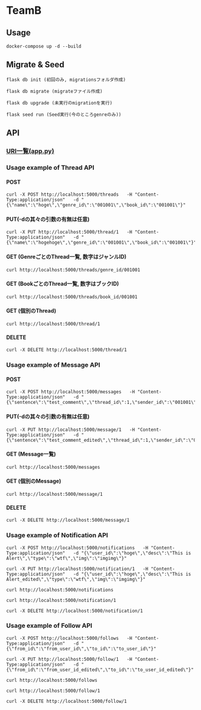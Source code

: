 # TeamB

## Usage
```
docker-compose up -d --build
```

## Migrate & Seed
```
flask db init (初回のみ, migrationsフォルダ作成)

flask db migrate (migrateファイル作成)

flask db upgrade (未実行のmigrationを実行)

flask seed run (Seed実行(今のところgenreのみ))
```


## API

### [URI一覧(app.py)](/server/app.py)

### Usage example of Thread API

#### POST
```
curl -X POST http://localhost:5000/threads   -H "Content-Type:application/json"   -d "{\"name\":\"hoge\",\"genre_id\":\"001001\",\"book_id\":\"001001\"}"
```

#### PUT(-dの其々の引数の有無は任意)
```
curl -X PUT http://localhost:5000/thread/1   -H "Content-Type:application/json"   -d "{\"name\":\"hogehoge\",\"genre_id\":\"001001\",\"book_id\":\"001001\"}"
```

#### GET (GenreごとのThread一覧, 数字はジャンルID)
```
curl http://localhost:5000/threads/genre_id/001001
```

#### GET (BookごとのThread一覧, 数字はブックID)
```
curl http://localhost:5000/threads/book_id/001001
```

#### GET (個別のThread)
```
curl http://localhost:5000/thread/1
```

#### DELETE
```
curl -X DELETE http://localhost:5000/thread/1
```


### Usage example of Message API
#### POST
```
curl -X POST http://localhost:5000/messages   -H "Content-Type:application/json"   -d "{\"sentence\":\"test_comment\",\"thread_id\":1,\"sender_id\":\"001001\"}"
```

#### PUT(-dの其々の引数の有無は任意)
```
curl -X PUT http://localhost:5000/message/1   -H "Content-Type:application/json"   -d "{\"sentence\":\"test_comment_edited\",\"thread_id\":1,\"sender_id\":\"001001\"}"
```

#### GET (Message一覧)
```
curl http://localhost:5000/messages
```

#### GET (個別のMessage)
```
curl http://localhost:5000/message/1
```

#### DELETE
```
curl -X DELETE http://localhost:5000/message/1
```


### Usage example of Notification API
```
curl -X POST http://localhost:5000/notifications   -H "Content-Type:application/json"   -d "{\"user_id\":\"hoge\",\"desc\":\"This is Alert\",\"type\":\"wtf\",\"img\":\"imgimg\"}"

curl -X PUT http://localhost:5000/notification/1   -H "Content-Type:application/json"   -d "{\"user_id\":\"hoge\",\"desc\":\"This is Alert_edited\",\"type\":\"wtf\",\"img\":\"imgimg\"}"

curl http://localhost:5000/notifications

curl http://localhost:5000/notification/1

curl -X DELETE http://localhost:5000/notification/1
```


### Usage example of Follow API
```
curl -X POST http://localhost:5000/follows   -H "Content-Type:application/json"   -d "{\"from_id\":\"from_user_id\",\"to_id\":\"to_user_id\"}"

curl -X PUT http://localhost:5000/follow/1   -H "Content-Type:application/json"   -d "{\"from_id\":\"from_user_id_edited\",\"to_id\":\"to_user_id_edited\"}"

curl http://localhost:5000/follows

curl http://localhost:5000/follow/1

curl -X DELETE http://localhost:5000/follow/1
```